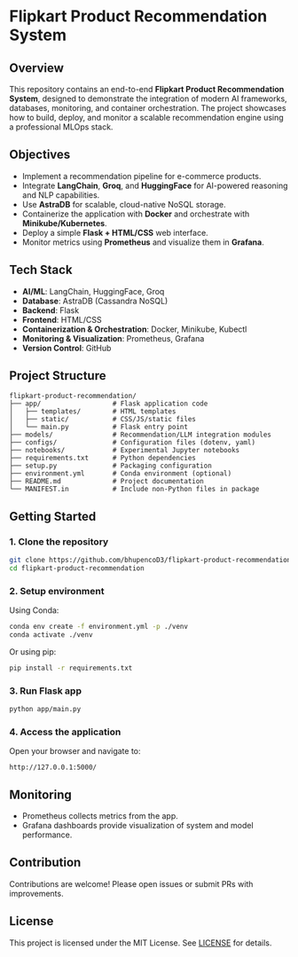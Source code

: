# Flipkart Product Recommendation System

## Overview

This repository contains an end-to-end **Flipkart Product Recommendation System**, designed to demonstrate the integration of modern AI frameworks, databases, monitoring, and container orchestration. The project showcases how to build, deploy, and monitor a scalable recommendation engine using a professional MLOps stack.

## Objectives

* Implement a recommendation pipeline for e-commerce products.
* Integrate **LangChain**, **Groq**, and **HuggingFace** for AI-powered reasoning and NLP capabilities.
* Use **AstraDB** for scalable, cloud-native NoSQL storage.
* Containerize the application with **Docker** and orchestrate with **Minikube/Kubernetes**.
* Deploy a simple **Flask + HTML/CSS** web interface.
* Monitor metrics using **Prometheus** and visualize them in **Grafana**.

## Tech Stack

* **AI/ML**: LangChain, HuggingFace, Groq
* **Database**: AstraDB (Cassandra NoSQL)
* **Backend**: Flask
* **Frontend**: HTML/CSS
* **Containerization & Orchestration**: Docker, Minikube, Kubectl
* **Monitoring & Visualization**: Prometheus, Grafana
* **Version Control**: GitHub

## Project Structure

```
flipkart-product-recommendation/
├── app/                  # Flask application code
│   ├── templates/        # HTML templates
│   ├── static/           # CSS/JS/static files
│   └── main.py           # Flask entry point
├── models/               # Recommendation/LLM integration modules
├── configs/              # Configuration files (dotenv, yaml)
├── notebooks/            # Experimental Jupyter notebooks
├── requirements.txt      # Python dependencies
├── setup.py              # Packaging configuration
├── environment.yml       # Conda environment (optional)
├── README.md             # Project documentation
└── MANIFEST.in           # Include non-Python files in package
```

## Getting Started

### 1. Clone the repository

```bash
git clone https://github.com/bhupencoD3/flipkart-product-recommendation.git
cd flipkart-product-recommendation
```

### 2. Setup environment

Using Conda:

```bash
conda env create -f environment.yml -p ./venv
conda activate ./venv
```

Or using pip:

```bash
pip install -r requirements.txt
```

### 3. Run Flask app

```bash
python app/main.py
```

### 4. Access the application

Open your browser and navigate to:

```
http://127.0.0.1:5000/
```

## Monitoring

* Prometheus collects metrics from the app.
* Grafana dashboards provide visualization of system and model performance.

## Contribution

Contributions are welcome! Please open issues or submit PRs with improvements.

## License

This project is licensed under the MIT License. See [LICENSE](LICENSE) for details.
